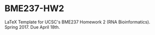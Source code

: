 # BME237-HW2
LaTeX Template for UCSC's BME237 Homework 2 (RNA Bioinformatics).  Spring 2017.
Due April 18th.
